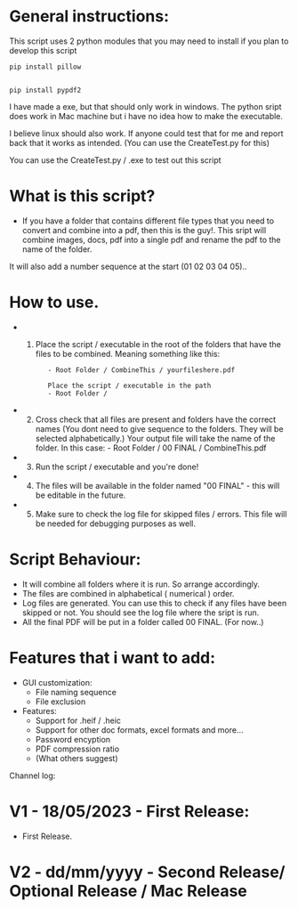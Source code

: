 # General instructions: 

This script uses 2 python modules that you may need to install if you plan to develop this script

    pip install pillow


    pip install pypdf2

I have made a exe, but that should only work in windows. 
The python sript does work in Mac machine but i have no idea how to make the executable.

I believe linux should also work. If anyone could test that for me and report back that it works as intended.
(You can use the CreateTest.py for this)

You can use the CreateTest.py / .exe to test out this script



# What is this script?

- If you have a folder that contains different file types that you need to convert and combine into a pdf, then this is the guy!.
This sript will combine images, docs, pdf into a single pdf and rename the pdf to the name of the folder.

It will also add a number sequence at the start (01 02 03 04 05)..

# How to use.

- 1. Place the script / executable in the root of the folders that have the files to be combined.
        Meaning something like this:

            - Root Folder / CombineThis / yourfileshere.pdf

            Place the script / executable in the path 
            - Root Folder /

- 2. Cross check that all files are present and folders have the correct names (You dont need to give sequence to the folders. They will be selected alphabetically.) Your output file will take the name of the folder.
    In this case:
            - Root Folder / 00 FINAL / CombineThis.pdf

- 3. Run the script / executable and you're done!

- 4. The files will be available in the folder named "00 FINAL" - this will be editable in the future.

- 5. Make sure to check the log file for skipped files / errors. This file will be needed for debugging purposes as well.





# Script Behaviour: 

- It will combine all folders where it is run. So arrange accordingly.
- The files are combined in alphabetical ( numerical ) order.
- Log files are generated. You can use this to check if any files have been skipped or not. You should see the log file where the sript is run.
- All the final PDF will be put in a folder called 00 FINAL. (For now..)


# Features that i want to add:


- GUI customization:
    - File naming sequence
    - File exclusion
- Features:
    - Support for .heif / .heic
    - Support for other doc formats, excel formats and more...
    - Password encyption 
    - PDF compression ratio
    - (What others suggest)




Channel log:

# V1 - 18/05/2023 - First Release:
- First Release.

# V2 - dd/mm/yyyy - Second Release/ Optional Release / Mac Release
